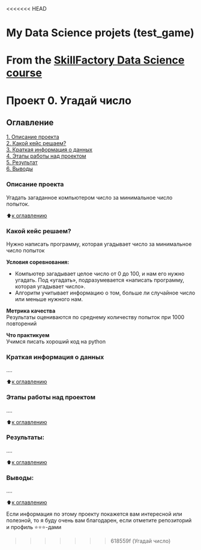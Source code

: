 <<<<<<< HEAD
# My Data Science projets (test_game)
From the [SkillFactory Data Science course](https://skillfactory.ru/data-scientist)
=======
# Проект 0. Угадай число

## Оглавление  
[1. Описание проекта](https://github.com/MichBobr75/test_game/blob/main/README.md#Описание-проекта)  
[2. Какой кейс решаем?](https://github.com/MichBobr75/test_game/blob/main/README.md#Какой-кейс-решаем)  
[3. Краткая информация о данных](https://github.com/MichBobr75/test_game/blob/main/README.md#Краткая-информация-о-данных)  
[4. Этапы работы над проектом](https://github.com/MichBobr75/test_game/blob/main/README.md#Этапы-работы-над-проектом)  
[5. Результат](https://github.com/MichBobr75/test_game/blob/main/README.md#Результат)    
[6. Выводы](https://github.com/MichBobr75/test_game/blob/main/README.md#Выводы) 

### Описание проекта    
Угадать загаданное компьютером число за минимальное число попыток.

:arrow_up:[к оглавлению](https://github.com/MichBobr75/test_game/blob/main/README.md#Оглавление)


### Какой кейс решаем?    
Нужно написать программу, которая угадывает число за минимальное число попыток

**Условия соревнования:**  
- Компьютер загадывает целое число от 0 до 100, и нам его нужно угадать. Под «угадать», подразумевается «написать программу, которая угадывает число».
- Алгоритм учитывает информацию о том, больше ли случайное число или меньше нужного нам.

**Метрика качества**     
Результаты оцениваются по среднему количеству попыток при 1000 повторений

**Что практикуем**     
Учимся писать хороший код на python


### Краткая информация о данных
....
  
:arrow_up:[к оглавлению](https://github.com/MichBobr75/test_game/blob/main/README.md#Оглавление)


### Этапы работы над проектом  
....

:arrow_up:[к оглавлению](https://github.com/MichBobr75/test_game/blob/main/README.md#Оглавление)


### Результаты:  
....

:arrow_up:[к оглавлению](https://github.com/MichBobr75/test_game/blob/main/README.md#Оглавление)


### Выводы:  
....

:arrow_up:[к оглавлению](https://github.com/MichBobr75/test_game/blob/main/README.md#Оглавление)


Если информация по этому проекту покажется вам интересной или полезной, то я буду очень вам благодарен, если отметите репозиторий и профиль ⭐️⭐️⭐️-дами
>>>>>>> 618559f (Угадай число)
